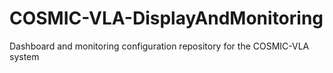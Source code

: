 # COSMIC-VLA-DisplayAndMonitoring
Dashboard and monitoring configuration repository for the COSMIC-VLA system 
